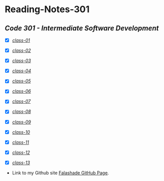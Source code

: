 # **Reading-Notes-301**

## *Code 301 - Intermediate Software Development*

- [X] *[class-01](https://github.com/falashadegreene/reading-notes-301/class01.md)*
- [X] *[class-02](https://github.com/falashadegreene/reading-notes-301/class02.md)*

- [X] *[class-03](https://github.com/falashadegreene/reading-notes-301/class03.md)*

- [X] *[class-04](https://github.com/falashadegreene/reading-notes-301/class04.md)*

- [X] *[class-05](https://github.com/falashadegreene/reading-notes-301/class05.md)*

- [X] *[class-06](https://github.com/falashadegreene/reading-notes-301/class06.md)*

- [X] *[class-07](https://github.com/falashadegreene/reading-notes-301/class07.md)*

- [X] *[class-08](https://github.com/falashadegreene/reading-notes-301/class08.md)*

- [X] *[class-09](https://github.com/falashadegreene/reading-notes-301/class09.md)*

- [X] *[class-10](https://github.com/falashadegreene/reading-notes-301/class10.md)*

- [X] *[class-11](https://github.com/falashadegreene/reading-notes-301/class11.md)*

- [X] *[class-12](https://github.com/falashadegreene/reading-notes-301/class12.md)*

- [X] *[class-13](https://github.com/falashadegreene/reading-notes-301/class13.md)*

- Link to my Github site [Falashade GitHub Page](https://github.com/falashadegreene).
